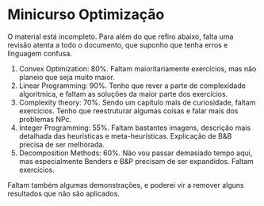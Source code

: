 # Minicurso Optimização

O material está incompleto. Para além do que refiro abaixo, falta uma revisão atenta a todo o documento, que suponho que tenha erros e linguagem confusa.

1. Convex Optimization: 80%. Faltam maioritariamente exercícios, mas não planeio que seja muito maior.
2. Linear Programming: 90%. Tenho que rever a parte de complexidade algoritmica, e faltam as soluções da maior parte dos exercícios. 
3. Complexity theory: 70%. Sendo um capítulo mais de curiosidade, faltam exercícios. Tenho que reestruturar algumas coisas e falar mais dos problemas NPc.
4. Integer Programming: 55%. Faltam bastantes imagens, descrição mais detalhada das heurísticas e meta-heurísticas. Explicação de B&B precisa de ser melhorada.
5. Decomposition Methods: 60%. Não vou passar demasiado tempo aqui, mas especialmente Benders e B&P precisam de ser expandidos. Faltam exercícios.


Faltam também algumas demonstrações, e poderei vir a remover alguns resultados que não são aplicados.
